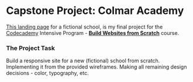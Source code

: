 # Capstone Project: Colmar Academy 

[This landing page][1] for a fictional school, is my final project for the [Codecademy][1] Intensive Program - [**Build Websites from Scratch**][2] course. 

### The Project Task 

Build a responsive site for a new (fictional) school from scratch. Implementing it from the provided wireframes. Making all remaining design decisions - color, typography, etc. 

[1]: https://nabrus.github.io/colmar-academy  "Colmar Academy"
[2]: https://www.codecademy.com  "codecademy"
[3]: https://www.codecademy.com/pro/intensive/build-websites-from-scratch/ "Intensive course"
